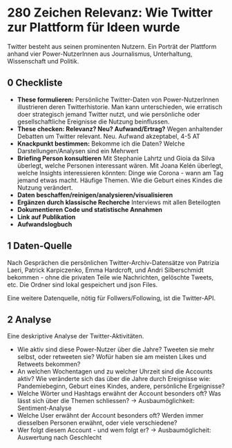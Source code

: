 # 280 Zeichen Relevanz: Wie Twitter zur Plattform für Ideen wurde

Twitter besteht aus seinen prominenten Nutzern. Ein Porträt der Plattform anhand vier Power-NutzerInnen aus Journalismus, Unterhaltung, Wissenschaft und Politik.


## 0 Checkliste

- **These formulieren:** Persönliche Twitter-Daten von Power-NutzerInnen illustrieren deren Twitterhistorie. Man kann unterschieden, wie erratisch doer strategisch jemand Twitter nutzt, und wie persönliche oder gesellschaftliche Ereignisse die Nutzung beinflussen. 
- **These checken: Relevanz? Neu? Aufwand/Ertrag?** Wegen anhaltender Debatten um Twitter relevant. Neu. Aufwand akzeptabel, 4-5 AT
- **Knackpunkt bestimmen:** Bekomme ich die Daten? Welche Darstellungen/Analysen sind ein Mehrwert 
- **Briefing Person konsultieren** Mit Stephanie Lahrtz und Gioia da Silva überlegt, welche Personen interessant wären. Mit Joana Kelén überlegt, welche Insights interessieren könnten: Dinge wie Corona - wann am Tag jemand etwas macht. Häufige Themen. Wie die Geburt eines Kindes die Nutzung verändert.
- **Daten beschaffen/reinigen/analysieren/visualisieren**
- **Ergänzen durch klassische Recherche** Interviews mit allen Beteilogten
- **Dokumentieren Code und statistische Annahmen**
- **Link auf Publikation**
- **Aufwandslogbuch**



## 1 Daten-Quelle

Nach Gesprächen die persönlichen Twitter-Archiv-Datensätze von Patrizia Laeri, Patrick Karpiczenko, Emma Hardcroft, und Andri Silberschmidt bekommen - ohne die privaten Teile wie Nachrichten, gelöschte Tweets, etc. Die Ordner sind lokal gespeichert und json Files. 

Eine weitere Datenquelle, nötig für Follwers/Following, ist die Twitter-API.

## 2 Analyse

Eine deskriptive Analyse der Twitter-Aktivitäten. 

- Wie aktiv sind diese Power-Nutzer über die Jahre? Tweeten sie mehr selbst, oder retweeten sie? Wofür haben sie am meisten Likes und Retweets bekommen?
- An welchen Wochentagen und zu welcher Uhrzeit sind die Accounts aktiv? Wie veränderte sich das über die Jahre durch Ereignisse wie: Pandemiebeginn, Geburt eines Kindes, andere, persönliche Ergeignisse?
- Welche Wörter und Hashtags erwähnt der Account besonders oft? Was lässt sich über die Themen schliessen?
  -> Ausbaumöglichkeit: Sentiment-Analyse
- Welche User erwähnt der Account besonders oft? Werden immer diesselben Personen erwähnt, oder viele verschiedene?
- Wer folgt diesem Account - und wem folgt er?
  -> Ausbaumöglicheit: Auswertung nach Geschlecht


